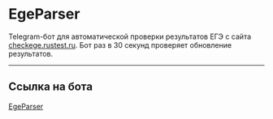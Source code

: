 # EgeParser

Telegram-бот для автоматической проверки результатов ЕГЭ с сайта [checkege.rustest.ru](https://checkege.rustest.ru). Бот раз в 30 секунд проверяет обновление результатов.

---

## Ссылка на бота
[EgeParser](https://t.me/ege_parser_bot)